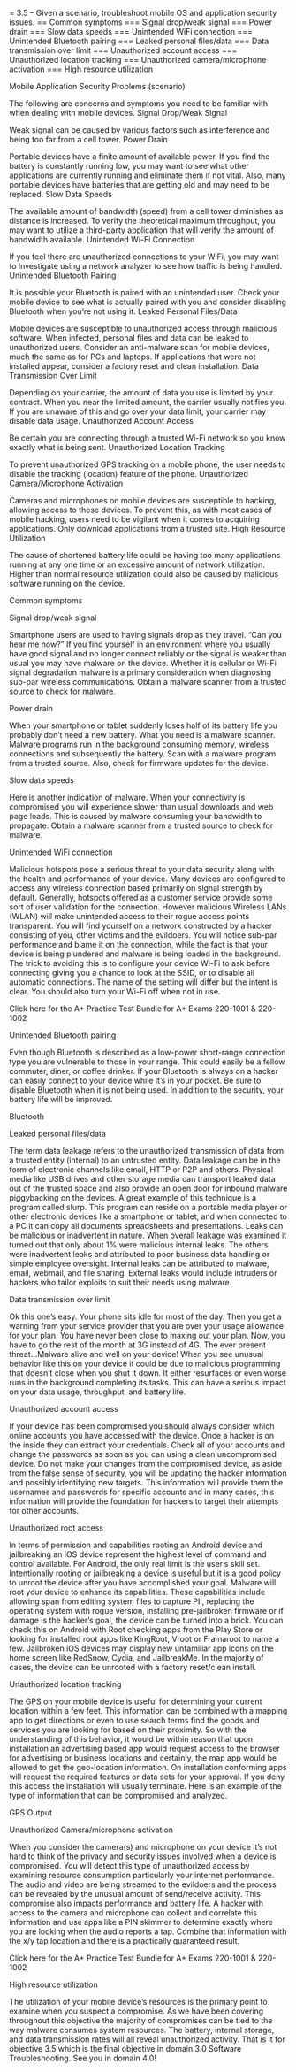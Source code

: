 = 3.5 – Given a scenario, troubleshoot mobile OS and application security issues.
== Common symptoms
=== Signal drop/weak signal
=== Power drain
=== Slow data speeds
=== Unintended WiFi connection
=== Unintended Bluetooth pairing
=== Leaked personal files/data
=== Data transmission over limit
=== Unauthorized account access
=== Unauthorized location tracking
=== Unauthorized camera/microphone activation
=== High resource utilization


Mobile Application Security Problems (scenario)

The following are concerns and symptoms you need to be familiar with when dealing with mobile devices.
Signal Drop/Weak Signal

Weak signal can be caused by various factors such as interference and being too far from a cell tower.
Power Drain

Portable devices have a finite amount of available power. If you find the battery is constantly running low, you may want to see what other applications are currently running and eliminate them if not vital. Also, many portable devices have batteries that are getting old and may need to be replaced.
Slow Data Speeds

The available amount of bandwidth (speed) from a cell tower diminishes as distance is increased. To verify the theoretical maximum throughput, you may want to utilize a third-party application that will verify the amount of bandwidth available.
Unintended Wi-Fi Connection

If you feel there are unauthorized connections to your WiFi, you may want to investigate using a network analyzer to see how traffic is being handled.
Unintended Bluetooth Pairing

It is possible your Bluetooth is paired with an unintended user. Check your mobile device to see what is actually paired with you and consider disabling Bluetooth when you’re not using it.
Leaked Personal Files/Data

Mobile devices are susceptible to unauthorized access through malicious software. When infected, personal files and data can be leaked to unauthorized users. Consider an anti-malware scan for mobile devices, much the same as for PCs and laptops. If applications that were not installed appear, consider a factory reset and clean installation.
Data Transmission Over Limit

Depending on your carrier, the amount of data you use is limited by your contract. When you near the limited amount, the carrier usually notifies you. If you are unaware of this and go over your data limit, your carrier may disable data usage.
Unauthorized Account Access

Be certain you are connecting through a trusted Wi-Fi network so you know exactly what is being sent.
Unauthorized Location Tracking

To prevent unauthorized GPS tracking on a mobile phone, the user needs to disable the tracking (location) feature of the phone.
Unauthorized Camera/Microphone Activation

Cameras and microphones on mobile devices are susceptible to hacking, allowing access to these devices. To prevent this, as with most cases of mobile hacking, users need to be vigilant when it comes to acquiring applications. Only download applications from a trusted site.
High Resource Utilization

The cause of shortened battery life could be having too many applications running at any one time or an excessive amount of network utilization. Higher than normal resource utilization could also be caused by malicious software running on the device.



Common symptoms

Signal drop/weak signal

Smartphone users are used to having signals drop as they travel. “Can you hear me now?” If you find yourself in an environment where you usually have good signal and no longer connect reliably or the signal is weaker than usual you may have malware on the device. Whether it is cellular or Wi-Fi signal degradation malware is a primary consideration when diagnosing sub-par wireless communications. Obtain a malware scanner from a trusted source to check for malware.

Power drain

When your smartphone or tablet suddenly loses half of its battery life you probably don’t need a new battery. What you need is a malware scanner. Malware programs run in the background consuming memory, wireless connections and subsequently the battery. Scan with a malware program from a trusted source. Also, check for firmware updates for the device.

Slow data speeds

Here is another indication of malware. When your connectivity is compromised you will experience slower than usual downloads and web page loads. This is caused by malware consuming your bandwidth to propagate. Obtain a malware scanner from a trusted source to check for malware.

Unintended WiFi connection

Malicious hotspots pose a serious threat to your data security along with the health and performance of your device. Many devices are configured to access any wireless connection based primarily on signal strength by default. Generally, hotspots offered as a customer service provide some sort of user validation for the connection. However malicious Wireless LANs (WLAN) will make unintended access to their rogue access points transparent. You will find yourself on a network constructed by a hacker consisting of you, other victims and the evildoers. You will notice sub-par performance and blame it on the connection, while the fact is that your device is being plundered and malware is being loaded in the background. The trick to avoiding this is to configure your device Wi-Fi to ask before connecting giving you a chance to look at the SSID, or to disable all automatic connections. The name of the setting will differ but the intent is clear. You should also turn your Wi-Fi off when not in use.

Click here for the A+ Practice Test Bundle for A+ Exams 220-1001 & 220-1002

Unintended Bluetooth pairing

Even though Bluetooth is described as a low-power short-range connection type you are vulnerable to those in your range. This could easily be a fellow commuter, diner, or coffee drinker. If your Bluetooth is always on a hacker can easily connect to your device while it’s in your pocket. Be sure to disable Bluetooth when it is not being used. In addition to the security, your battery life will be improved.

Bluetooth

Leaked personal files/data

The term data leakage refers to the unauthorized transmission of data from a trusted entity (internal) to an untrusted entity. Data leakage can be in the form of electronic channels like email, HTTP or P2P and others. Physical media like USB drives and other storage media can transport leaked data out of the trusted space and also provide an open door for inbound malware piggybacking on the devices. A great example of this technique is a program called slurp. This program can reside on a portable media player or other electronic devices like a smartphone or tablet, and when connected to a PC it can copy all documents spreadsheets and presentations. Leaks can be malicious or inadvertent in nature. When overall leakage was examined it turned out that only about 1% were malicious internal leaks. The others were inadvertent leaks and attributed to poor business data handling or simple employee oversight. Internal leaks can be attributed to malware, email, webmail, and file sharing. External leaks would include intruders or hackers who tailor exploits to suit their needs using malware.

Data transmission over limit

Ok this one’s easy. Your phone sits idle for most of the day. Then you get a warning from your service provider that you are over your usage allowance for your plan. You have never been close to maxing out your plan. Now, you have to go the rest of the month at 3G instead of 4G. The ever present threat…Malware alive and well on your device! When you see unusual behavior like this on your device it could be due to malicious programming that doesn’t close when you shut it down. It either resurfaces or even worse runs in the background completing its tasks. This can have a serious impact on your data usage, throughput, and battery life.

Unauthorized account access

If your device has been compromised you should always consider which online accounts you have accessed with the device. Once a hacker is on the inside they can extract your credentials. Check all of your accounts and change the passwords as soon as you can using a clean uncompromised device. Do not make your changes from the compromised device, as aside from the false sense of security, you will be updating the hacker information and possibly identifying new targets. This information will provide them the usernames and passwords for specific accounts and in many cases, this information will provide the foundation for hackers to target their attempts for other accounts.

Unauthorized root access

In terms of permission and capabilities rooting an Android device and jailbreaking an iOS device represent the highest level of command and control available. For Android, the only real limit is the user’s skill set. Intentionally rooting or jailbreaking a device is useful but it is a good policy to unroot the device after you have accomplished your goal. Malware will root your device to enhance its capabilities. These capabilities include allowing span from editing system files to capture PII, replacing the operating system with rogue version, installing pre-jailbroken firmware or if damage is the hacker’s goal, the device can be turned into a brick. You can check this on Android with Root checking apps from the Play Store or looking for installed root apps like KingRoot, Vroot or Framaroot to name a few. Jailbroken iOS devices may display new unfamiliar app icons on the home screen like RedSnow, Cydia, and JailbreakMe. In the majority of cases, the device can be unrooted with a factory reset/clean install.

Unauthorized location tracking

The GPS on your mobile device is useful for determining your current location within a few feet. This information can be combined with a mapping app to get directions or even to use search terms find the goods and services you are looking for based on their proximity.  So with the understanding of this behavior, it would be within reason that upon installation an advertising based app would request access to the browser for advertising or business locations and certainly, the map app would be allowed to get the geo-location information. On installation conforming apps will request the required features or data sets for your approval. If you deny this access the installation will usually terminate. Here is an example of the type of information that can be compromised and analyzed.

GPS Output

Unauthorized Camera/microphone activation

When you consider the camera(s) and microphone on your device it’s not hard to think of the privacy and security issues involved when a device is compromised. You will detect this type of unauthorized access by examining resource consumption particularly your internet performance. The audio and video are being streamed to the evildoers and the process can be revealed by the unusual amount of send/receive activity. This compromise also impacts performance and battery life. A hacker with access to the camera and microphone can collect and correlate this information and use apps like a PIN skimmer to determine exactly where you are looking when the audio reports a tap. Combine that information with the x/y tap location and there is a practically guaranteed result.

Click here for the A+ Practice Test Bundle for A+ Exams 220-1001 & 220-1002

High resource utilization

The utilization of your mobile device’s resources is the primary point to examine when you suspect a compromise. As we have been covering throughout this objective the majority of compromises can be tied to the way malware consumes system resources. The battery, internal storage, and data transmission rates will all reveal unauthorized activity. That is it for objective 3.5 which is the final objective in domain 3.0 Software Troubleshooting. See you in domain 4.0! 
